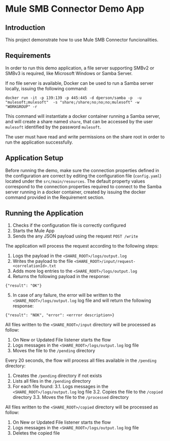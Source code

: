# Mule SMB Connector Demo App

## Introduction

This project demonstrate how to use Mule SMB Connector funcionalities.

## Requirements

In order to run this demo application, a file server supporting SMBv2 or SMBv3 is required, like Microsoft Windows or Samba Server.

If no file server is available, Docker can be used to run a Samba server locally, issuing the following command:

``` 
docker run -it -p 139:139 -p 445:445 -d dperson/samba -p  -u "mulesoft;mulesoft"  -s "share;/share;no;no;no;mulesoft" -w "WORKGROUP" -r
````

This command will instantiate a docker container running a Samba server, and will create a share named `share`, that can be accessed by the user `mulesoft` identified by the password `mulesoft`.

The user must have read and write permissions on the share root in order to run the application successfully.

## Application Setup

Before running the demo, make sure the connection properties defined in the configuration are correct by editing the configuration file (`config.yaml`) located under the `src/main/resources`. 
The default property values correspond to the connection properties required to connect to the Samba server running in a docker container, created by issuing the docker command provided in the Requirement section.

## Running the Application

1. Checks if the configuration file is correctly configured
2. Starts the Mule App
3. Sends the any JSON payload using the request `POST /write`

The application will process the request according to the following steps:
1. Logs the payload in the `<SHARE_ROOT>/logs/output.log`
2. Writes the payload to the file `<SHARE_ROOT>/input/request-<correlationId>.txt`
3. Adds more log entries to the `<SHARE_ROOT>/logs/output.log`
4. Returns the following payload in the response:
```
{"result": "OK"}
```
5. In case of any failure, the error will be written to the `<SHARE_ROOT>/logs/output.log` log file and will return the following response:
```
{"result": "NOK", "error": <errror description>}
```

All files written to the `<SHARE_ROOT>/input` directory will be processed as follow:
1. On New or Updated File listener starts the flow
2. Logs messages in the `<SHARE_ROOT>/logs/output.log` log file
3. Moves the file to the `/pending` directory

Every 20 seconds, the flow will process all files available in the `/pending` directory:
1. Creates the `/pending` directory if not exists
2. Lists all files in the `/pending` directory
3. For each file found:
3.1. Logs messages in the `<SHARE_ROOT>/logs/output.log` log file
3.2. Copies the file to the `/copied` directory
3.3. Moves the file to the `/processed` directory

All files written to the `<SHARE_ROOT>/copied` directory will be processed as follow:
1. On New or Updated File listener starts the flow
2. Logs messages in the `<SHARE_ROOT>/logs/output.log` log file
3. Deletes the copied file








